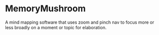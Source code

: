 # MemoryMushroom
A mind mapping software that uses zoom and pinch nav to focus more or less broadly on a moment or topic for elaboration.
